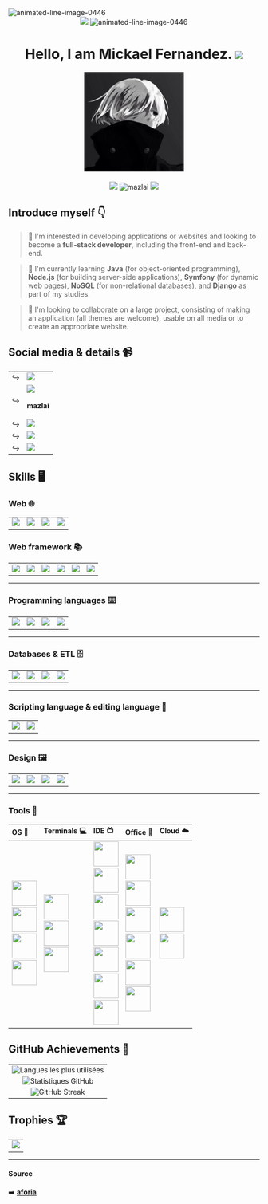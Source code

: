 <img src="https://www.animatedimages.org/data/media/562/animated-line-image-0446.gif" width="100%" height="2" border="0" alt="animated-line-image-0446" />

<div align="center">

<img src="https://github.com/Mazlai/Mazlai/assets/57178136/7ade446c-2100-43c7-9aca-a3ae14b15d4e" />

<img src="https://www.animatedimages.org/data/media/562/animated-line-image-0446.gif" width="100%" height="2" border="0" alt="animated-line-image-0446" />

# Hello, I am Mickael Fernandez. ![](https://user-images.githubusercontent.com/18350557/176309783-0785949b-9127-417c-8b55-ab5a4333674e.gif)

<img src="./images/Monochrome.jpg" style="width:200px;height:auto;" /><br><br>
<img src="https://img.shields.io/badge/Made%20with-Markdown-1f425f.svg" />
<img src="https://komarev.com/ghpvc/?username=Mazlai&label=Profile%20views&color=lightgrey&style=flat" alt="mazlai" />
<img src="https://img.shields.io/github/followers/Mazlai.svg?style=social&label=Follow&maxAge=2592000" />

</div>

## Introduce myself 👇

> 👀 I'm interested in developing applications or websites and looking to become a <b>full-stack developer</b>, including the front-end and back-end.

> 🌱 I'm currently learning <b>Java</b> (for object-oriented programming), <b>Node.js</b> (for building server-side applications), <b>Symfony</b> (for dynamic web pages), <b>NoSQL</b> (for non-relational databases), and <b>Django</b> as part of my studies.
 
> 💞️ I'm looking to collaborate on a large project, consisting of making an application (all themes are welcome), usable on all media or to create an appropriate website.

## Social media & details 📹

<table>
  <tr>
    <td>↪️</td>
    <td><a href="https://www.instagram.com/mf.mazlai/?hl=fr" > <img src="https://img.shields.io/badge/Instagram-E4405F?style=for-the-badge&logo=instagram&logoColor=white" /> </a></td>
  </tr>
  <tr>
    <td>↪️</td>
    <td><img src="https://img.shields.io/badge/Discord-7289DA?style=for-the-badge&logo=discord&logoColor=white" /><p><b>mazlai</b></p></td>
  </tr>
  <tr>
    <td>↪️</td>
    <td><a href="https://www.linkedin.com/in/mickael-fernandez-mf/"> <img src="https://img.shields.io/badge/LinkedIn-0077B5?style=for-the-badge&logo=linkedin&logoColor=white" /> </a></td>
  </tr>
  <tr>
    <td>↪️</td>
    <td><a href="mailto:mickael.fernandez31300@gmail.com"> <img src="https://img.shields.io/badge/Gmail-D14836?style=for-the-badge&logo=gmail&logoColor=white" /> </a></td>
  </tr>
  <tr>
    <td>↪️</td>
    <td><a href="https://mazlai.github.io/infos-mfernandez/"> <img src="https://img.shields.io/badge/website-000000?style=for-the-badge&logo=About.me&logoColor=white" /> </a></td>
  </tr>
</table>

## Skills 🖥️

### Web 🌐

<table>
  <tr>
    <td><a href="https://github.com/Mazlai/info-mfernandez" ><img src="https://img.shields.io/badge/HTML-239120?style=for-the-badge&logo=html5&logoColor=white" /></a></td>
    <td><a href="https://github.com/Mazlai/info-mfernandez" ><img src="https://img.shields.io/badge/CSS-239120?&style=for-the-badge&logo=css3&logoColor=white" /></a></td>
    <td><a href="https://github.com/Mazlai/info-mfernandez" ><img src="https://img.shields.io/badge/JavaScript-323330?style=for-the-badge&logo=javascript&logoColor=F7DF1E" /></a></td>
    <td><a href="https://github.com/Mazlai/SAE3.01"><img src="https://img.shields.io/badge/PHP-777BB4?style=for-the-badge&logo=php&logoColor=white" /></a></td>
  </tr>
</table>

### Web framework 📚

<table>
 <tr>
  <td><img src="https://img.shields.io/badge/angular-%23DD0031.svg?style=for-the-badge&logo=angular&logoColor=white" /></td>
  <td><img src="https://img.shields.io/badge/bootstrap-%238511FA.svg?style=for-the-badge&logo=bootstrap&logoColor=white" /></td>
  <td><img src="https://img.shields.io/badge/django-%23092E20.svg?style=for-the-badge&logo=django&logoColor=white" /></td>
  <td><img src="https://img.shields.io/badge/spring-%236DB33F.svg?style=for-the-badge&logo=spring&logoColor=white" /></td>
  <td><img src="https://img.shields.io/badge/symfony-%23000000.svg?style=for-the-badge&logo=symfony&logoColor=white" /></td>
  <td><img src="https://img.shields.io/badge/Thymeleaf-%23005C0F.svg?style=for-the-badge&logo=Thymeleaf&logoColor=white" /></td>
 </tr>
</table>

<hr>

### Programming languages ⌨️

<table>
  <tr>
    <td><a href="https://github.com/Mazlai/SAE2.02"><img src="https://img.shields.io/badge/Python-14354C?style=for-the-badge&logo=python&logoColor=white" /></a></td>
    <td><a href="https://github.com/Mazlai/SAE2.01-2.05"><img src="https://img.shields.io/badge/Java-ED8B00?style=for-the-badge&logo=openjdk&logoColor=white" /></a></td>
    <td><a href="https://github.com/Mazlai/SAE2.02"><img src="https://img.shields.io/badge/C-00599C?style=for-the-badge&logo=c&logoColor=white" /></a></td>
    <td><a href="https://github.com/Mazlai/MazStates"><img src="https://img.shields.io/badge/Node.js-43853D?style=for-the-badge&logo=node.js&logoColor=white" /></a></td>
  </tr>
</table>

<hr>

### Databases & ETL 🗄️

<table>
  <tr>
    <td><a href="https://github.com/Mazlai/SAE2.04"> <img src="https://img.shields.io/badge/Oracle-F80000?style=for-the-badge&logo=Oracle&logoColor=white" /></a></td>
    <td><a href="https://github.com/Mazlai/RSSB"> <img src="https://img.shields.io/badge/mysql-%2300f.svg?style=for-the-badge&logo=mysql&logoColor=white" /></a></td>
    <td><img src="https://img.shields.io/badge/SQLite-07405E?style=for-the-badge&logo=sqlite&logoColor=white" /></td>
    <td><img src="https://img.shields.io/badge/Talend-FF6D70?style=for-the-badge&logo=Talend&logoColor=white" /></td>
  </tr>
</table>

<hr>

### Scripting language & editing language 🧮

<table>
  <tr>
    <td><img src="https://img.shields.io/badge/Shell_Script-121011?style=for-the-badge&logo=gnu-bash&logoColor=white" /></a></td>
    <td><img src="https://img.shields.io/badge/Markdown-000000?style=for-the-badge&logo=markdown&logoColor=white" /></td>
  </tr>
</table>

<hr>

### Design 🖼️

<table>
  <tr>
    <td><img src="https://img.shields.io/badge/Canva-%2300C4CC.svg?&style=for-the-badge&logo=Canva&logoColor=white" /></td>
    <td><img src="https://img.shields.io/badge/Figma-F24E1E?style=for-the-badge&logo=figma&logoColor=white" /></td>
    <td><img src="https://img.shields.io/badge/gimp-5C5543?style=for-the-badge&logo=gimp&logoColor=white" /></td>
    <td><img src="https://img.shields.io/badge/Inkscape-000000?style=for-the-badge&logo=Inkscape&logoColor=white" /></td>
  </tr>
</table>

<hr>

### Tools 🧰

<div align="center">
 <table>
   <thead>
     <tr>
       <th align="left">OS 📀</th>
       <th align="left">Terminals 💻</th>
       <th align="left">IDE 📺</th>
       <th align="left">Office 📔</th>
       <th align="left">Cloud ☁️</th>
     </tr>
   </thead>
   <tbody>
     <tr>
       <!-- OS -->
       <td>
         <img src="https://github.com/Mazlai/Mazlai/assets/57178136/01f2ba36-8972-46df-a8cb-75dcab620c88" width="50" height="50"/><br>
         <img src="https://github.com/Mazlai/Mazlai/assets/57178136/2f6d8254-398f-418c-ac48-e90f8a41a0e4" width="50" height="50"/><br>
         <img src="https://github.com/Mazlai/Mazlai/assets/57178136/c2a8ce52-8a32-4ff9-bda4-fd082a490069" width="50" height="50"/><br>
         <img src="https://github.com/Mazlai/Mazlai/assets/57178136/5c9dcd26-c61a-4692-ba2e-5d42ceacb26b" width="50" height="50"/>
       </td>
       <!-- Terminals -->
       <td>
         <img src="https://github.com/Mazlai/Mazlai/assets/57178136/d42b2df0-f2e2-4e30-a4c5-0506d533a3ac" width="50" height="50"/><br>
         <img src="https://github.com/Mazlai/Mazlai/assets/57178136/f6ade329-df77-4858-b57f-c4bf08cc64c2" width="50" height="50"/><br>
         <img src="https://github.com/Mazlai/Mazlai/assets/57178136/e8026513-4d9e-419b-812f-e98e46af76ea" width="50" height="50"/>
       </td>
       <!-- IDE -->
       <td>
         <img src="https://github.com/Mazlai/Mazlai/assets/57178136/88dafa92-4453-466a-89eb-d9668f4645c0" width="50" height="50"/><br>
         <img src="https://github.com/Mazlai/Mazlai/assets/57178136/3290d0e5-bf66-4dbb-bf1d-8f18efa25a95" width="50" height="50"/><br>
         <img src="https://github.com/Mazlai/Mazlai/assets/57178136/a4bf1d11-003b-4af7-9798-5bf9520ee0a6" width="50" height="50"/><br>
         <img src="https://github.com/Mazlai/Mazlai/assets/57178136/0c57ce8f-bf3c-4845-ba5a-4e30a757efb2" width="50" height="50"/><br>
         <img src="https://github.com/Mazlai/Mazlai/assets/57178136/42c931f3-12ce-40cf-8f2a-91ba3e20e071" width="50" height="50"/><br>
         <img src="https://github.com/Mazlai/Mazlai/assets/57178136/0e1e4a8b-5b00-449c-888a-e838845bef24" width="50" height="50"/><br>
         <img src="https://github.com/Mazlai/Mazlai/assets/57178136/8868f758-6de3-478f-9491-24d60f224d1d" width="50" height="50"/>
       </td>
       <!-- Office -->
       <td>
         <img src="https://github.com/Mazlai/Mazlai/assets/57178136/ec9caef2-a36a-41fd-9fa4-abad9358ebf2" width="50" height="50"/><br>
         <img src="https://github.com/Mazlai/Mazlai/assets/57178136/434c0b42-bdbf-4cbd-b6f3-7ffc62dfc26e" width="50" height="50"/><br>
         <img src="https://github.com/Mazlai/Mazlai/assets/57178136/c0a629ba-ebbb-4f6e-be0d-af601f144952" width="50" height="50"/><br>
         <img src="https://github.com/Mazlai/Mazlai/assets/57178136/73f9bc82-05b1-425c-b96f-156e41aca821" width="50" height="50"/><br>
         <img src="https://github.com/Mazlai/Mazlai/assets/57178136/c237d341-805d-4605-8947-39b876ca0f31" width="50" height="50"/><br>
         <img src="https://github.com/Mazlai/Mazlai/assets/57178136/e5cecf4f-0875-478c-80e8-213c23a2bbeb" width="50" height="50"/>
       </td>
       <!-- Cloud -->
       <td>
         <img src="https://github.com/Mazlai/Mazlai/assets/57178136/afd99ca3-bcf8-4bed-9fb2-b9ea0a6e2c6a" width="50" height="50"/><br>
         <img src="https://github.com/Mazlai/Mazlai/assets/57178136/b222f373-b7fa-4f94-9d8c-bb5f7430d723" width="50" height="50"/>
       </td>
     </tr>
   </tbody>
 </table>
</div>

## GitHub Achievements 🍃

<div align="center">
 <table>
  <tr>
    <td align="center">
      <img src="https://github-readme-stats.vercel.app/api/top-langs/?username=Mazlai&layout=compact&theme=nightowl&hide_border=true&locale=fr" alt="Langues les plus utilisées">
    </td>
  </tr>
  <tr>
    <td align="center">
      <img src="https://github-readme-stats.vercel.app/api?username=Mazlai&show_icons=true&include_all_commits=true&theme=nightowl&hide_border=true&locale=fr" alt="Statistiques GitHub">
    </td>
  </tr>
  <tr>
    <td align="center">
      <img src="https://streak-stats.demolab.com?user=Mazlai&theme=nightowl&hide_border=true&locale=fr&date_format=j%20M%5B%20Y%5D&mode=weekly" alt="GitHub Streak">
    </td>
  </tr>
</table>
</div>

## Trophies 🏆

<div align="center">
 <table>
  <tr>
    <td align="center">
     <img src="https://github-profile-trophy.vercel.app/api?username=Mazlai&show_icons=true&include_all_commits=true&theme=algolia&hide_border=true&locale=fr&column=3&margin-h=15margin-w=15&margin-h=15&no-frame=true" />
    </td>
  </tr>
 </table>
</div>

<hr>

#### Source

➡️ <a href="https://www.tumblr.com/aforia?redirect_to=%2Faforia&source=content_warning_wall"><b>aforia</b></a>

<!---
Mazlai/Mazlai is a ✨ special ✨ repository because its `README.md` (this file) appears on your GitHub profile.
You can click the Preview link to take a look at your changes.
--->
